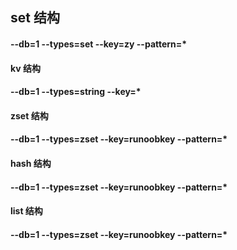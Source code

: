 ## set 结构
#### --db=1 --types=set --key=zy --pattern=*
#### kv 结构
#### --db=1 --types=string --key=* 
#### zset 结构
#### --db=1 --types=zset --key=runoobkey --pattern=*
#### hash 结构
#### --db=1 --types=zset --key=runoobkey --pattern=*
#### list 结构
#### --db=1 --types=zset --key=runoobkey --pattern=*